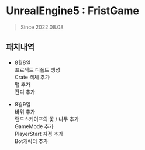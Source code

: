 # UnrealEngine5 : FristGame
> Since 2022.08.08

## 패치내역
- 8월8일  
프로젝트 디폴트 생성    
Crate 객체 추가   
맵 추가  
잔디 추가    

- 8월9일  
바위 추가   
랜드스케이프의 꽃 / 나무 추가  
GameMode 추가  
PlayerStart 지점 추가  
Bot캐릭터 추가 

